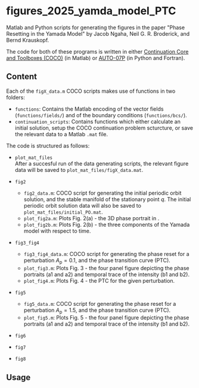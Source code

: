 # figures_2025_yamda_model_PTC

Matlab and Python scripts for generating the figures in the paper "Phase Resetting in the Yamada Model" by Jacob Ngaha, Neil G. R. Broderick, and Bernd Krauskopf.

The code for both of these programs is written in either [Continuation Core and Toolboxes (COCO)](https://sourceforge.net/projects/cocotools/) (in Matlab) or [AUTO-07P](https://www.github.com/auto-07p/auto-07p/) (in Python and Fortran). 

## Content

Each of the `figX_data.m` COCO scripts makes use of functions in two folders:
- `functions`: Contains the Matlab encoding of the vector fields (`functions/fields/`) and of the boundary conditions (`functions/bcs/`).
- `continuation_scripts`: Contains functions which either calculate an initial solution, setup the COCO continuation problem scturcture, or save the relevant data to a Matlab `.mat` file.

The code is structured as follows:

- `plot_mat_files`  
  After a succesful run of the data generating scripts, the relevant figure data will be saved to `plot_mat_files/figX_data.mat`.

- `fig2`
  - `fig2_data.m`: COCO script for generating the initial periodic orbit solution, and the stable manifold of the stationary point $q$. The initial periodic orbit solution data will also be saved to `plot_mat_files/initial_PO.mat`.
  - `plot_fig2a.m`: Plots Fig. 2(a) - the 3D phase portrait in .
  - `plot_fig2b.m`: Plots Fig. 2(b) - the three components of the Yamada model with respect to time.

- `fig3_fig4`
  - `fig3_fig4_data.m`: COCO script for generating the phase reset for a perturbation $A_{\mathrm{p}}=0.1$, and the phase transition curve (PTC).
  - `plot_fig3.m`: Plots Fig. 3 - the four panel figure depicting the phase portraits (a1 and a2) and temporal trace of the intensity (b1 and b2).
  - `plot_fig4.m`: Plots Fig. 4 - the PTC for the given perturbation.

- `fig5`
  - `fig5_data.m`: COCO script for generating the phase reset for a perturbation $A_{\mathrm{p}}=1.5$, and the phase transition curve (PTC).
  - `plot_fig5.m`: Plots Fig. 5 - the four panel figure depicting the phase portraits (a1 and a2) and temporal trace of the intensity (b1 and b2).

- `fig6`

- `fig7`

- `fig8`


## Usage
